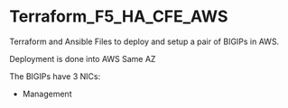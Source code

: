 # Terraform_F5_HA_CFE_AWS
Terraform and Ansible Files to deploy and setup a pair of BIGIPs in AWS.

Deployment is done into AWS Same AZ

The BIGIPs have 3 NICs: 

- Management 
